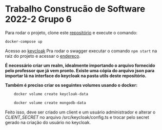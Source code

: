 # Trabalho Construcão de Software 2022-2 Grupo 6

Para rodar o projeto, clone este [repositório](git@github.com:pucrs-poli/constr-sw-2022-2-g6.git) e execute o comando:

```bash
docker-compose up
```

Acesso ao [keycloak](http://localhost:8080)
Pra rodar o swagger executar o comando ```npm start``` na raiz do projeto e acessar o [endereço](http://localhost:3000/api-docs).


**É necessário criar um realm, idealmente importando o arquivo fornecido pelo professor que já vem pronto. Existe uma cópia do arquivo json para importar lá na interface do keycloak na pasta utils deste repositório.**

**Também é preciso criar os seguintes volumes usando o docker:**

```bash
    docker volume create keycloak-data
```

```bash
    docker volume create mongodb-data
```

Feito isso, deve ser criado um client e um usuário administrador e alterar o *CLIENT_SECRET* no arquivo /src/keycloak/config.ts e trocar pelo secret gerado na criação do usuário no keycloak.